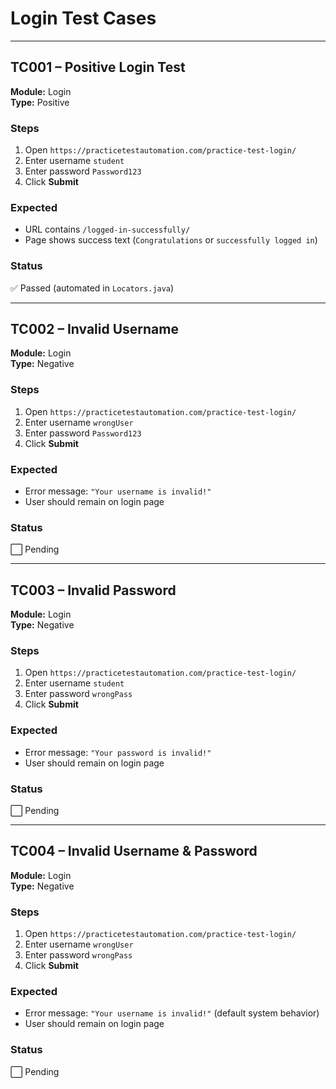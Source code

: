 # Login Test Cases

---

## TC001 – Positive Login Test
**Module:** Login  
**Type:** Positive  

### Steps
1. Open `https://practicetestautomation.com/practice-test-login/`
2. Enter username `student`
3. Enter password `Password123`
4. Click **Submit**

### Expected
- URL contains `/logged-in-successfully/`
- Page shows success text (`Congratulations` or `successfully logged in`)

### Status
✅ Passed (automated in `Locators.java`)

---

## TC002 – Invalid Username
**Module:** Login  
**Type:** Negative  

### Steps
1. Open `https://practicetestautomation.com/practice-test-login/`
2. Enter username `wrongUser`
3. Enter password `Password123`
4. Click **Submit**

### Expected
- Error message: `"Your username is invalid!"`
- User should remain on login page

### Status
⬜ Pending

---

## TC003 – Invalid Password
**Module:** Login  
**Type:** Negative  

### Steps
1. Open `https://practicetestautomation.com/practice-test-login/`
2. Enter username `student`
3. Enter password `wrongPass`
4. Click **Submit**

### Expected
- Error message: `"Your password is invalid!"`
- User should remain on login page

### Status
⬜ Pending

---

## TC004 – Invalid Username & Password
**Module:** Login  
**Type:** Negative  

### Steps
1. Open `https://practicetestautomation.com/practice-test-login/`
2. Enter username `wrongUser`
3. Enter password `wrongPass`
4. Click **Submit**

### Expected
- Error message: `"Your username is invalid!"` (default system behavior)
- User should remain on login page

### Status
⬜ Pending
